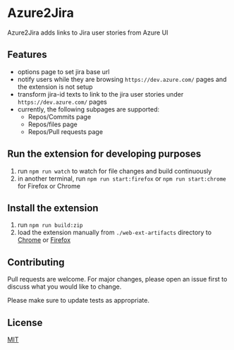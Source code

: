 # Azure2Jira

Azure2Jira adds links to Jira user stories from Azure UI

## Features

- options page to set jira base url
- notify users while they are browsing `https://dev.azure.com/` pages and the extension is not setup
- transform jira-id texts to link to the jira user stories under
  `https://dev.azure.com/` pages
- currently, the following subpages are supported:
  - Repos/Commits page
  - Repos/files page
  - Repos/Pull requests page

## Run the extension for developing purposes

1. run `npm run watch` to watch for file changes and build continuously
1. in another terminal, run `npm run start:firefox` or `npm run start:chrome` for Firefox or Chrome

## Install the extension

1. run `npm run build:zip`
2. load the extension manually from `./web-ext-artifacts` directory to
   [Chrome](https://www.smashingmagazine.com/2017/04/browser-extension-edge-chrome-firefox-opera-brave-vivaldi/#google-chrome-opera-vivaldi)
   or [Firefox](https://www.smashingmagazine.com/2017/04/browser-extension-edge-chrome-firefox-opera-brave-vivaldi/#mozilla-firefox)

## Contributing

Pull requests are welcome. For major changes, please open an issue first to discuss what you would like to change.

Please make sure to update tests as appropriate.

## License

[MIT](https://choosealicense.com/licenses/mit/)
